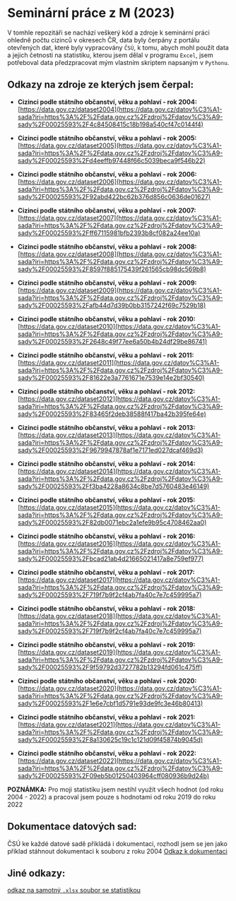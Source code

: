 # Seminární práce z M (2023)

V tomhle repozitáři se nachází veškerý kód a zdroje k seminární práci ohledně počtu cizinců v okresech ČR, data byly čerpány z portálu otevřených dat, které byly vypracovány `ČSÚ`, k tomu, abych mohl použít data a jejich četnosti na statistiku, kterou jsem dělal v programu `Excel`, jsem potřeboval data předzpracovat mým vlastním skriptem napsaným v `Pythonu`.

## Odkazy na zdroje ze kterých jsem čerpal:

* **Cizinci podle státního občanství, věku a pohlaví - rok 2004:** [https://data.gov.cz/dataset2004](https://data.gov.cz/datov%C3%A1-sada?iri=https%3A%2F%2Fdata.gov.cz%2Fzdroj%2Fdatov%C3%A9-sady%2F00025593%2F4c84508415c18b198a540cf47c0144f4)

* **Cizinci podle státního občanství, věku a pohlaví - rok 2005:** [https://data.gov.cz/dataset2005](https://data.gov.cz/datov%C3%A1-sada?iri=https%3A%2F%2Fdata.gov.cz%2Fzdroj%2Fdatov%C3%A9-sady%2F00025593%2Fd4eeffb97448f66c5039beca9f546b22)

* **Cizinci podle státního občanství, věku a pohlaví - rok 2006:** [https://data.gov.cz/dataset2006](https://data.gov.cz/datov%C3%A1-sada?iri=https%3A%2F%2Fdata.gov.cz%2Fzdroj%2Fdatov%C3%A9-sady%2F00025593%2F92abd422bc62b376d856c0636de01627)

* **Cizinci podle státního občanství, věku a pohlaví - rok 2007:** [https://data.gov.cz/dataset2007](https://data.gov.cz/datov%C3%A1-sada?iri=https%3A%2F%2Fdata.gov.cz%2Fzdroj%2Fdatov%C3%A9-sady%2F00025593%2Fff67115981bfb2393b8cf082a24ee10a)

* **Cizinci podle státního občanství, věku a pohlaví - rok 2008:** [https://data.gov.cz/dataset2008](https://data.gov.cz/datov%C3%A1-sada?iri=https%3A%2F%2Fdata.gov.cz%2Fzdroj%2Fdatov%C3%A9-sady%2F00025593%2F8597f885175439f261565cb98dc569b8)

* **Cizinci podle státního občanství, věku a pohlaví - rok 2009:** [https://data.gov.cz/dataset2009](https://data.gov.cz/datov%C3%A1-sada?iri=https%3A%2F%2Fdata.gov.cz%2Fzdroj%2Fdatov%C3%A9-sady%2F00025593%2Fafb44d7d39b0bb3157242f69c7529b18)

* **Cizinci podle státního občanství, věku a pohlaví - rok 2010:** [https://data.gov.cz/dataset2010](https://data.gov.cz/datov%C3%A1-sada?iri=https%3A%2F%2Fdata.gov.cz%2Fzdroj%2Fdatov%C3%A9-sady%2F00025593%2F2648c49f77ee6a50b4b24df29be86741)

* **Cizinci podle státního občanství, věku a pohlaví - rok 2011:** [https://data.gov.cz/dataset2011](https://data.gov.cz/datov%C3%A1-sada?iri=https%3A%2F%2Fdata.gov.cz%2Fzdroj%2Fdatov%C3%A9-sady%2F00025593%2F81622e3a7761671e7539e14e2bf30540)

* **Cizinci podle státního občanství, věku a pohlaví - rok 2012:** [https://data.gov.cz/dataset2012](https://data.gov.cz/datov%C3%A1-sada?iri=https%3A%2F%2Fdata.gov.cz%2Fzdroj%2Fdatov%C3%A9-sady%2F00025593%2F83465f2deb38588f417ba42b395fe64e)

* **Cizinci podle státního občanství, věku a pohlaví - rok 2013:** [https://data.gov.cz/dataset2013](https://data.gov.cz/datov%C3%A1-sada?iri=https%3A%2F%2Fdata.gov.cz%2Fzdroj%2Fdatov%C3%A9-sady%2F00025593%2F9679947878af1e7171ed027dcaf469d3)

* **Cizinci podle státního občanství, věku a pohlaví - rok 2014:** [https://data.gov.cz/dataset2014](https://data.gov.cz/datov%C3%A1-sada?iri=https%3A%2F%2Fdata.gov.cz%2Fzdroj%2Fdatov%C3%A9-sady%2F00025593%2Ff3ba4228a8634c8be7d5760483e46149)

* **Cizinci podle státního občanství, věku a pohlaví - rok 2015:** [https://data.gov.cz/dataset2015](https://data.gov.cz/datov%C3%A1-sada?iri=https%3A%2F%2Fdata.gov.cz%2Fzdroj%2Fdatov%C3%A9-sady%2F00025593%2F82db0071ebc2a1efe9b95c4708462aa0)

* **Cizinci podle státního občanství, věku a pohlaví - rok 2016:** [https://data.gov.cz/dataset2016](https://data.gov.cz/datov%C3%A1-sada?iri=https%3A%2F%2Fdata.gov.cz%2Fzdroj%2Fdatov%C3%A9-sady%2F00025593%2Fbcad21ab4d21665021417a8e759ef977)

* **Cizinci podle státního občanství, věku a pohlaví - rok 2017:** [https://data.gov.cz/dataset2017](https://data.gov.cz/datov%C3%A1-sada?iri=https%3A%2F%2Fdata.gov.cz%2Fzdroj%2Fdatov%C3%A9-sady%2F00025593%2F719f7b9f2cf4ab7fa40c7e7c459995a7)

* **Cizinci podle státního občanství, věku a pohlaví - rok 2018:** [https://data.gov.cz/dataset2018](https://data.gov.cz/datov%C3%A1-sada?iri=https%3A%2F%2Fdata.gov.cz%2Fzdroj%2Fdatov%C3%A9-sady%2F00025593%2F719f7b9f2cf4ab7fa40c7e7c459995a7)

* **Cizinci podle státního občanství, věku a pohlaví - rok 2019:** [https://data.gov.cz/dataset2019](https://data.gov.cz/datov%C3%A1-sada?iri=https%3A%2F%2Fdata.gov.cz%2Fzdroj%2Fdatov%C3%A9-sady%2F00025593%2F9f59792d3727782b13294fd061c475ff)

* **Cizinci podle státního občanství, věku a pohlaví - rok 2020:** [https://data.gov.cz/dataset2020](https://data.gov.cz/datov%C3%A1-sada?iri=https%3A%2F%2Fdata.gov.cz%2Fzdroj%2Fdatov%C3%A9-sady%2F00025593%2F1e6e7cbf1d5791e93de9fc3e46b80413)

* **Cizinci podle státního občanství, věku a pohlaví - rok 2021:** [https://data.gov.cz/dataset2021](https://data.gov.cz/datov%C3%A1-sada?iri=https%3A%2F%2Fdata.gov.cz%2Fzdroj%2Fdatov%C3%A9-sady%2F00025593%2F8a130625c19c1c121d09f45874b9045d)

* **Cizinci podle státního občanství, věku a pohlaví - rok 2022:** [https://data.gov.cz/dataset2022](https://data.gov.cz/datov%C3%A1-sada?iri=https%3A%2F%2Fdata.gov.cz%2Fzdroj%2Fdatov%C3%A9-sady%2F00025593%2F09eb5b01250403964cff080936b9d24b)

**POZNÁMKA:** Pro moji statistiku jsem nestihl využít všech hodnot (od roku 2004 - 2022) a pracoval jsem pouze s hodnotami od roku 2019 do roku 2022


## Dokumentace datových sad:

ČSÚ ke každé datové sadě přikládá i dokumentaci, rozhodl jsem se jen jako příklad stáhnout dokumentaci k souboru z roku 2004
[Odkaz k dokumentaci](https://www.czso.cz/documents/62353418/171347803/290038-22dds.htm)

## Jiné odkazy:

[odkaz na samotný `.xlsx` soubor se statistikou](https://github.com/HelloWorld7894/SeminarniPraceM/blob/main/doc/statistika.xlsx)